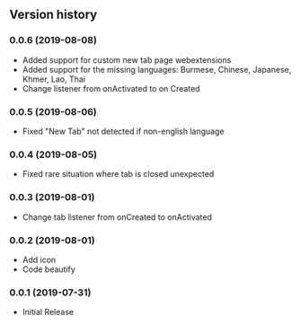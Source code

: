 Version history
---------------
### 0.0.6 (2019-08-08)
* Added support for custom new tab page webextensions
* Added support for the missing languages: Burmese, Chinese, Japanese, Khmer, Lao, Thai
* Change listener from onActivated to on Created

### 0.0.5 (2019-08-06)
* Fixed "New Tab" not detected if non-english language

### 0.0.4 (2019-08-05)
* Fixed rare situation where tab is closed unexpected

### 0.0.3 (2019-08-01)
* Change tab listener from onCreated to onActivated

### 0.0.2 (2019-08-01)
* Add icon
* Code beautify

### 0.0.1 (2019-07-31)
* Initial Release
